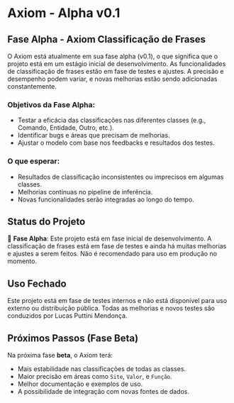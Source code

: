 # Axiom - Alpha v0.1

## Fase Alpha - Axiom Classificação de Frases

O Axiom está atualmente em sua fase alpha (v0.1), o que significa que o projeto está em um estágio inicial de desenvolvimento. As funcionalidades de classificação de frases estão em fase de testes e ajustes. A precisão e desempenho podem variar, e novas melhorias estão sendo adicionadas constantemente.

### Objetivos da Fase Alpha:
- Testar a eficácia das classificações nas diferentes classes (e.g., Comando, Entidade, Outro, etc.).
- Identificar bugs e áreas que precisam de melhorias.
- Ajustar o modelo com base nos feedbacks e resultados dos testes.

### O que esperar:
- Resultados de classificação inconsistentes ou imprecisos em algumas classes.
- Melhorias contínuas no pipeline de inferência.
- Novas funcionalidades serão integradas ao longo do tempo.


## Status do Projeto

🚧 **Fase Alpha**: Este projeto está em fase inicial de desenvolvimento. A classificação de frases está em fase de testes e ainda há muitas melhorias e ajustes a serem feitos. Não é recomendado para uso em produção no momento.


## Uso Fechado

Este projeto está em fase de testes internos e não está disponível para uso externo ou distribuição pública. Todas as melhorias e novos testes são conduzidos por Lucas Puttini Mendonça.



## Próximos Passos (Fase Beta)

Na próxima fase **beta**, o Axiom terá:
- Mais estabilidade nas classificações de todas as classes.
- Maior precisão em áreas como `Site`, `Valor`, e `Função`.
- Melhor documentação e exemplos de uso.
- A possibilidade de integração com novas fontes de dados.

